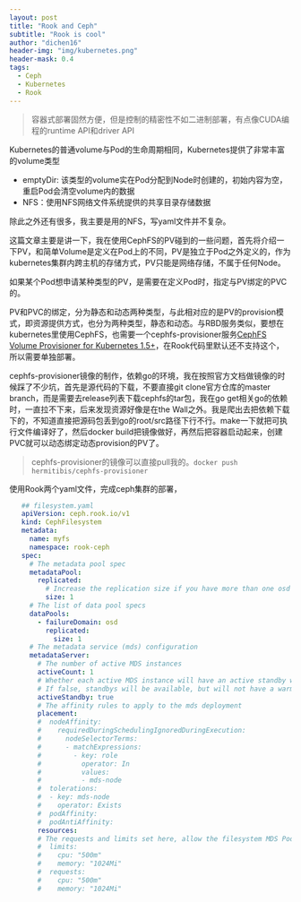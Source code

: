 ```yaml
---
layout: post
title: "Rook and Ceph"
subtitle: "Rook is cool"
author: "dichen16"
header-img: "img/kubernetes.png"
header-mask: 0.4
tags:
  - Ceph
  - Kubernetes
  - Rook
---
```


> 容器式部署固然方便，但是控制的精密性不如二进制部署，有点像CUDA编程的runtime API和driver API

Kubernetes的普通volume与Pod的生命周期相同，Kubernetes提供了非常丰富的volume类型

- emptyDir: 该类型的volume实在Pod分配到Node时创建的，初始内容为空，重启Pod会清空volume内的数据
- NFS：使用NFS网络文件系统提供的共享目录存储数据

除此之外还有很多，我主要是用的NFS，写yaml文件并不复杂。

这篇文章主要是讲一下，我在使用CephFS的PV碰到的一些问题，首先将介绍一下PV，和简单Volume是定义在Pod上的不同，PV是独立于Pod之外定义的，作为kubernetes集群内跨主机的存储方式，PV只能是网络存储，不属于任何Node。

如果某个Pod想申请某种类型的PV，是需要在定义Pod时，指定与PV绑定的PVC的。

PV和PVC的绑定，分为静态和动态两种类型，与此相对应的是PV的provision模式，即资源提供方式，也分为两种类型，静态和动态。与RBD服务类似，要想在kubernetes里使用CephFS，也需要一个cephfs-provisioner服务[CephFS Volume Provisioner for Kubernetes 1.5+](https://github.com/kubernetes-incubator/external-storage/tree/master/ceph/cephfs)，在Rook代码里默认还不支持这个，所以需要单独部署。

cephfs-provisioner镜像的制作，依赖go的环境，我在按照官方文档做镜像的时候踩了不少坑，首先是源代码的下载，不要直接git clone官方仓库的master branch，而是需要去release列表下载cephfs的tar包，我在go get相关go的依赖时，一直拉不下来，后来发现资源好像是在the Wall之外。我是爬出去把依赖下载下的，不知道直接把源码包丢到go的root/src路径下行不行。make一下就把可执行文件编译好了，然后docker build把镜像做好，再然后把容器启动起来，创建PVC就可以动态绑定动态provision的PV了。

> cephfs-provisioner的镜像可以直接pull我的。`docker push hermitibis/cephfs-provisioner`

使用Rook两个yaml文件，完成ceph集群的部署，

```yaml
   ## filesystem.yaml
   apiVersion: ceph.rook.io/v1
   kind: CephFilesystem
   metadata:
     name: myfs
     namespace: rook-ceph
   spec:
     # The metadata pool spec
     metadataPool:
       replicated:
         # Increase the replication size if you have more than one osd
         size: 1
     # The list of data pool specs
     dataPools:
       - failureDomain: osd
         replicated:
           size: 1
     # The metadata service (mds) configuration
     metadataServer:
       # The number of active MDS instances
       activeCount: 1
       # Whether each active MDS instance will have an active standby with a warm metadata cache for faster failover.
       # If false, standbys will be available, but will not have a warm cache.
       activeStandby: true
       # The affinity rules to apply to the mds deployment
       placement:
       #  nodeAffinity:
       #    requiredDuringSchedulingIgnoredDuringExecution:
       #      nodeSelectorTerms:
       #      - matchExpressions:
       #        - key: role
       #          operator: In
       #          values:
       #          - mds-node
       #  tolerations:
       #  - key: mds-node
       #    operator: Exists
       #  podAffinity:
       #  podAntiAffinity:
       resources:
       # The requests and limits set here, allow the filesystem MDS Pod(s) to use half of one CPU core and 1 gigabyte of memory
       #  limits:
       #    cpu: "500m"
       #    memory: "1024Mi"
       #  requests:
       #    cpu: "500m"
       #    memory: "1024Mi"
   ```

